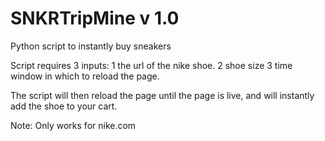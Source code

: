 # SNKRTripMine v 1.0
Python script to instantly buy sneakers

Script requires 3 inputs:
1 the url of the nike shoe.
2 shoe size
3 time window in which to reload the page.

The script will then reload the page until the page is live, and will instantly add the shoe to your cart.

Note: Only works for nike.com